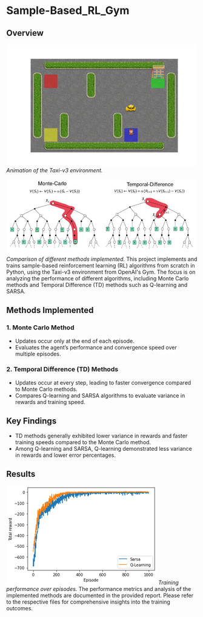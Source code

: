 # Sample-Based_RL_Gym

## Overview



![Environment Animation](figures/taxi.gif)
*Animation of the Taxi-v3 environment.*

![Methods Comparison](figures/sample_based.JPG)
*Comparison of different methods implemented.*
This project implements and trains sample-based reinforcement learning (RL) algorithms from scratch in Python, using the Taxi-v3 environment from OpenAI's Gym. The focus is on analyzing the performance of different algorithms, including Monte Carlo methods and Temporal Difference (TD) methods such as Q-learning and SARSA.

## Methods Implemented

### 1. Monte Carlo Method
- Updates occur only at the end of each episode.
- Evaluates the agent’s performance and convergence speed over multiple episodes.

### 2. Temporal Difference (TD) Methods
- Updates occur at every step, leading to faster convergence compared to Monte Carlo methods.
- Compares Q-learning and SARSA algorithms to evaluate variance in rewards and training speed.

## Key Findings

- TD methods generally exhibited lower variance in rewards and faster training speeds compared to the Monte Carlo method.
- Among Q-learning and SARSA, Q-learning demonstrated less variance in rewards and lower error percentages.

## Results
![Training Performance](figures/plot.png)
*Training performance over episodes.*
The performance metrics and analysis of the implemented methods are documented in the provided report. Please refer to the respective files for comprehensive insights into the training outcomes.

